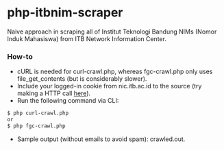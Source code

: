 # php-itbnim-scraper

Naive approach in scraping all of Institut Teknologi Bandung NIMs (Nomor Induk Mahasiswa) from ITB Network Information Center.

### How-to

* cURL is needed for curl-crawl.php, whereas fgc-crawl.php only uses file_get_contents (but is considerably slower).
* Include your logged-in cookie from nic.itb.ac.id to the source (try making a HTTP call [here](https://nic.itb.ac.id/manajemen-akun/pengecekan-user)).
* Run the following command via CLI:

``` bash
$ php curl-crawl.php
or
$ php fgc-crawl.php
```
* Sample output (without emails to avoid spam): crawled.out.
